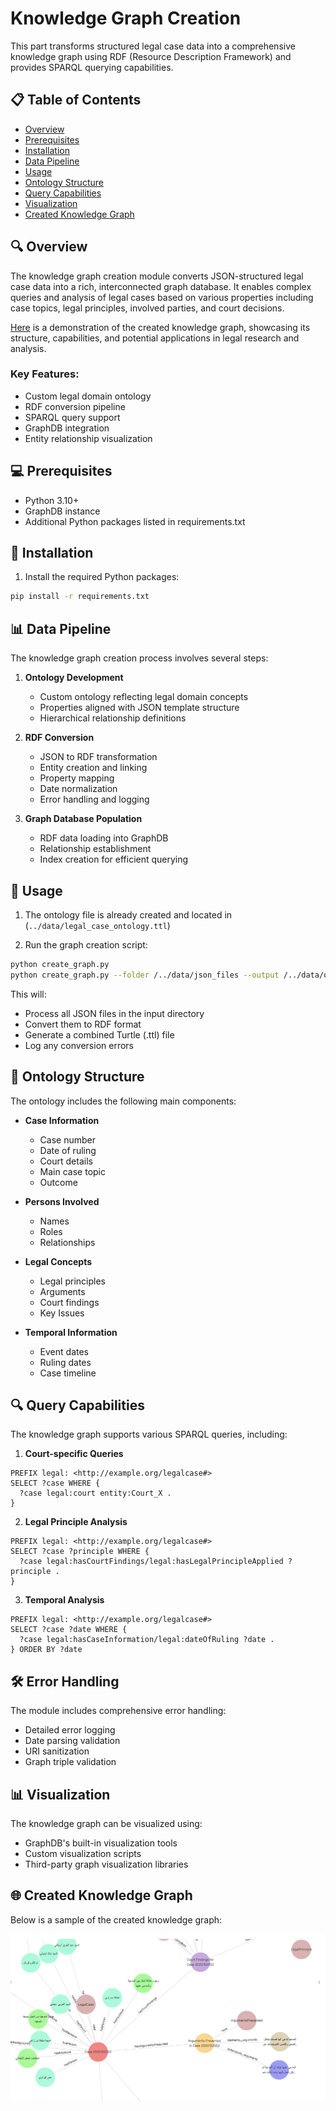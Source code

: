 # Knowledge Graph Creation

This part transforms structured legal case data into a comprehensive knowledge graph using RDF (Resource Description Framework) and provides SPARQL querying capabilities.

## 📋 Table of Contents
- [Overview](#-overview)
- [Prerequisites](#-prerequisites)
- [Installation](#-installation)
- [Data Pipeline](#-data-pipeline)
- [Usage](#-usage)
- [Ontology Structure](#-ontology-structure)
- [Query Capabilities](#-query-capabilities)
- [Visualization](#-visualization)
- [Created Knowledge Graph](#-created-knowledge-graph)

## 🔍 Overview

The knowledge graph creation module converts JSON-structured legal case data into a rich, interconnected graph database. It enables complex queries and analysis of legal cases based on various properties including case topics, legal principles, involved parties, and court decisions.

[Here](https://drive.google.com/u/0/drive-viewer/AKGpihbMcHOWn08K64YhZEGnNEUqMQLfF8hX-0T1Fd0hFfnzxozo7wLtrmVsfjB_8CS3qrFY_eM6UHhczDDOetfd4swaBveB3FCwgw=s1600-rw-v1) is a demonstration of the created knowledge graph, showcasing its structure, capabilities, and potential applications in legal research and analysis.

### Key Features:
- Custom legal domain ontology
- RDF conversion pipeline
- SPARQL query support
- GraphDB integration
- Entity relationship visualization

## 💻 Prerequisites

- Python 3.10+
- GraphDB instance
- Additional Python packages listed in requirements.txt

## 🚀 Installation

1. Install the required Python packages:
```bash
pip install -r requirements.txt
```


## 📊 Data Pipeline

The knowledge graph creation process involves several steps:

1. **Ontology Development**
   - Custom ontology reflecting legal domain concepts
   - Properties aligned with JSON template structure
   - Hierarchical relationship definitions

2. **RDF Conversion**
   - JSON to RDF transformation
   - Entity creation and linking
   - Property mapping
   - Date normalization
   - Error handling and logging

3. **Graph Database Population**
   - RDF data loading into GraphDB
   - Relationship establishment
   - Index creation for efficient querying

## 🔧 Usage

1. The ontology file is already created and located in  (`../data/legal_case_ontology.ttl`)

2. Run the graph creation script:
```bash
python create_graph.py
python create_graph.py --folder /../data/json_files --output /../data/output.ttl --ontology /../data/legal_case_ontology.ttl --log /../logs/graph_creation.log

```

This will:
- Process all JSON files in the input directory
- Convert them to RDF format
- Generate a combined Turtle (.ttl) file
- Log any conversion errors

## 🌳 Ontology Structure

The ontology includes the following main components:

- **Case Information**
  - Case number
  - Date of ruling
  - Court details
  - Main case topic
  - Outcome

- **Persons Involved**
  - Names
  - Roles
  - Relationships

- **Legal Concepts**
  - Legal principles
  - Arguments
  - Court findings
  - Key Issues

- **Temporal Information**
  - Event dates
  - Ruling dates
  - Case timeline

## 🔍 Query Capabilities

The knowledge graph supports various SPARQL queries, including:

1. **Court-specific Queries**
```sparql
PREFIX legal: <http://example.org/legalcase#>
SELECT ?case WHERE {
  ?case legal:court entity:Court_X .
}
```

2. **Legal Principle Analysis**
```sparql
PREFIX legal: <http://example.org/legalcase#>
SELECT ?case ?principle WHERE {
  ?case legal:hasCourtFindings/legal:hasLegalPrincipleApplied ?principle .
}
```

3. **Temporal Analysis**
```sparql
PREFIX legal: <http://example.org/legalcase#>
SELECT ?case ?date WHERE {
  ?case legal:hasCaseInformation/legal:dateOfRuling ?date .
} ORDER BY ?date
```



## 🛠️ Error Handling

The module includes comprehensive error handling:
- Detailed error logging
- Date parsing validation
- URI sanitization
- Graph triple validation

## 📊 Visualization

The knowledge graph can be visualized using:
- GraphDB's built-in visualization tools
- Custom visualization scripts
- Third-party graph visualization libraries

## 🌐 Created Knowledge Graph

Below is a sample of the created knowledge graph:

![Knowledge Graph](../graph.png)


